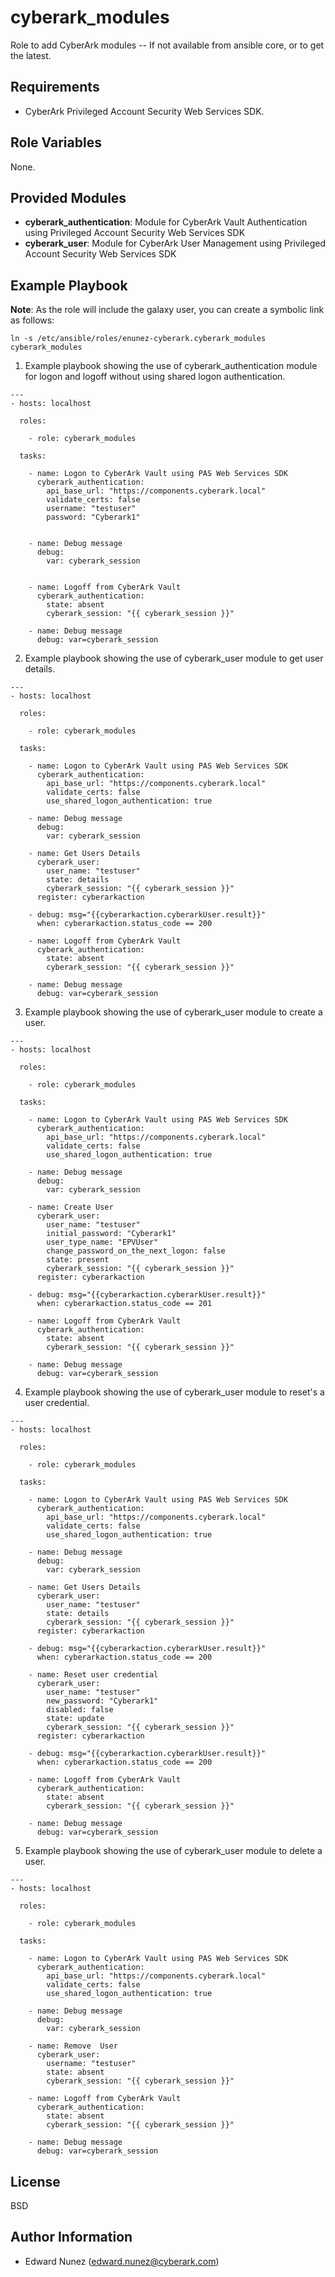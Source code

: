 cyberark_modules
================

Role to add CyberArk modules -- If not available from ansible core, or to get the latest.

Requirements
------------

- CyberArk Privileged Account Security Web Services SDK.

Role Variables
--------------

None.

Provided Modules
----------------

- **cyberark_authentication**: Module for CyberArk Vault Authentication using Privileged Account Security Web Services SDK
- **cyberark_user**: Module for CyberArk User Management using Privileged Account Security Web Services SDK


Example Playbook
----------------

**Note**: As the role will include the galaxy user, you can create a symbolic link as follows:
```
ln -s /etc/ansible/roles/enunez-cyberark.cyberark_modules cyberark_modules
```

1) Example playbook showing the use of cyberark_authentication module for logon and logoff without using shared logon authentication.

```
---
- hosts: localhost

  roles:

    - role: cyberark_modules

  tasks:

    - name: Logon to CyberArk Vault using PAS Web Services SDK
      cyberark_authentication:
        api_base_url: "https://components.cyberark.local"
        validate_certs: false
        username: "testuser"
        password: "Cyberark1"


    - name: Debug message
      debug:
        var: cyberark_session


    - name: Logoff from CyberArk Vault
      cyberark_authentication:
        state: absent
        cyberark_session: "{{ cyberark_session }}"

    - name: Debug message
      debug: var=cyberark_session
```


2) Example playbook showing the use of cyberark_user module to get user details.
```
---
- hosts: localhost

  roles:

    - role: cyberark_modules

  tasks:

    - name: Logon to CyberArk Vault using PAS Web Services SDK
      cyberark_authentication:
        api_base_url: "https://components.cyberark.local"
        validate_certs: false
        use_shared_logon_authentication: true

    - name: Debug message
      debug:
        var: cyberark_session

    - name: Get Users Details
      cyberark_user:
        user_name: "testuser"
        state: details
        cyberark_session: "{{ cyberark_session }}"
      register: cyberarkaction

    - debug: msg="{{cyberarkaction.cyberarkUser.result}}"
      when: cyberarkaction.status_code == 200

    - name: Logoff from CyberArk Vault
      cyberark_authentication:
        state: absent
        cyberark_session: "{{ cyberark_session }}"

    - name: Debug message
      debug: var=cyberark_session
```


3) Example playbook showing the use of cyberark_user module to create a user.
```
---
- hosts: localhost

  roles:

    - role: cyberark_modules

  tasks:

    - name: Logon to CyberArk Vault using PAS Web Services SDK
      cyberark_authentication:
        api_base_url: "https://components.cyberark.local"
        validate_certs: false
        use_shared_logon_authentication: true

    - name: Debug message
      debug:
        var: cyberark_session

    - name: Create User
      cyberark_user:
        user_name: "testuser"
        initial_password: "Cyberark1"
        user_type_name: "EPVUser"
        change_password_on_the_next_logon: false
        state: present
        cyberark_session: "{{ cyberark_session }}"
      register: cyberarkaction

    - debug: msg="{{cyberarkaction.cyberarkUser.result}}"
      when: cyberarkaction.status_code == 201

    - name: Logoff from CyberArk Vault
      cyberark_authentication:
        state: absent
        cyberark_session: "{{ cyberark_session }}"

    - name: Debug message
      debug: var=cyberark_session
```


4) Example playbook showing the use of cyberark_user module to reset's a user credential.
```
---
- hosts: localhost

  roles:

    - role: cyberark_modules

  tasks:

    - name: Logon to CyberArk Vault using PAS Web Services SDK
      cyberark_authentication:
        api_base_url: "https://components.cyberark.local"
        validate_certs: false
        use_shared_logon_authentication: true

    - name: Debug message
      debug:
        var: cyberark_session

    - name: Get Users Details
      cyberark_user:
        user_name: "testuser"
        state: details
        cyberark_session: "{{ cyberark_session }}"
      register: cyberarkaction

    - debug: msg="{{cyberarkaction.cyberarkUser.result}}"
      when: cyberarkaction.status_code == 200

    - name: Reset user credential
      cyberark_user:
        user_name: "testuser"
        new_password: "Cyberark1"
        disabled: false
        state: update
        cyberark_session: "{{ cyberark_session }}"
      register: cyberarkaction

    - debug: msg="{{cyberarkaction.cyberarkUser.result}}"
      when: cyberarkaction.status_code == 200

    - name: Logoff from CyberArk Vault
      cyberark_authentication:
        state: absent
        cyberark_session: "{{ cyberark_session }}"

    - name: Debug message
      debug: var=cyberark_session
```


5) Example playbook showing the use of cyberark_user module to delete a user.
```
---
- hosts: localhost

  roles:

    - role: cyberark_modules

  tasks:

    - name: Logon to CyberArk Vault using PAS Web Services SDK
      cyberark_authentication:
        api_base_url: "https://components.cyberark.local"
        validate_certs: false
        use_shared_logon_authentication: true

    - name: Debug message
      debug:
        var: cyberark_session

    - name: Remove  User
      cyberark_user:
        username: "testuser"
        state: absent
        cyberark_session: "{{ cyberark_session }}"

    - name: Logoff from CyberArk Vault
      cyberark_authentication:
        state: absent
        cyberark_session: "{{ cyberark_session }}"

    - name: Debug message
      debug: var=cyberark_session
```

License
-------

BSD

Author Information
------------------

- Edward Nunez (edward.nunez@cyberark.com)

